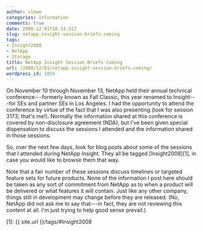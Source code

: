 ```yaml
---
author: slowe
categories: Information
comments: true
date: 2008-12-01T10:33:31Z
slug: netapp-insight-session-briefs-coming
tags:
- Insight2008
- NetApp
- Storage
title: NetApp Insight Session Briefs Coming
url: /2008/12/01/netapp-insight-session-briefs-coming/
wordpress_id: 1054
---
```


On November 10 through November 13, NetApp held their annual technical conference---formerly known as Fall Classic, this year renamed to Insight---for SEs and partner SEs in Los Angeles. I had the opportunity to attend the conference by virtue of the fact that I was also presenting (look for session 3173; that's me!). Normally the information shared at this conference is covered by non-disclosure agreement (NDA), but I've been given special dispensation to discuss the sessions I attended and the information shared in those sessions.

So, over the next few days, look for blog posts about some of the sessions that I attended during NetApp Insight. They all be tagged [Insight2008][1], in case you would like to browse them that way.

Note that a fair number of these sessions discuss timelines or targeted feature sets for future products. None of the information I post here should be taken as any sort of commitment from NetApp as to when a product will be delivered or what features it will contain. Just like any other company, things still in development may change before they are released. (No, NetApp did not ask me to say that---in fact, they are not reviewing this content at all. I'm just trying to help good sense prevail.)

[1]: {{ site.url }}/tags/#Insight2008
